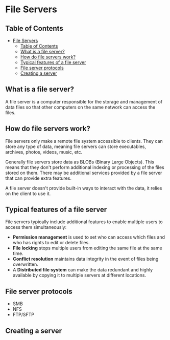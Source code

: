 # File Servers

## Table of Contents

<!-- TOC -->
* [File Servers](#file-servers)
  * [Table of Contents](#table-of-contents)
  * [What is a file server?](#what-is-a-file-server)
  * [How do file servers work?](#how-do-file-servers-work)
  * [Typical features of a file server](#typical-features-of-a-file-server)
  * [File server protocols](#file-server-protocols)
  * [Creating a server](#creating-a-server)
<!-- TOC -->

## What is a file server?

A file server is a computer responsible for the storage and management of data files so
that other computers on the same network can access the files.

## How do file servers work?

File servers only make a remote file system accessible to clients. They can store any type
of data, meaning file servers can store executables, archives, photos, videos, music, etc.

Generally file servers store data as BLOBs (Binary Large Objects). This means that they
don't perform additional indexing or processing of the files stored on them. There may be
additional services provided by a file server that can provide extra features.

A file server doesn't provide built-in ways to interact with the data, it relies on the 
client to use it.

## Typical features of a file server
File servers typically include additional features to enable multiple users to access them 
simultaneously:

- **Permission management** is used to set who can access which files and who has rights to
edit or delete files.
- **File locking** stops multiple users from editing the same file at the same time.
- **Conflict resolution** maintains data integrity in the event of files being overwritten.
- A **Distributed file system** can make the data redundant and highly available by copying
it to multiple servers at different locations.

## File server protocols
- SMB
- NFS
- FTP/SFTP

## Creating a server